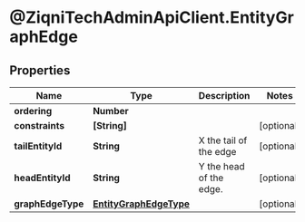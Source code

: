 # @ZiqniTechAdminApiClient.EntityGraphEdge

## Properties

Name | Type | Description | Notes
------------ | ------------- | ------------- | -------------
**ordering** | **Number** |  | 
**constraints** | **[String]** |  | [optional] 
**tailEntityId** | **String** | X the tail of the edge  | [optional] 
**headEntityId** | **String** | Y the head of the edge. | [optional] 
**graphEdgeType** | [**EntityGraphEdgeType**](EntityGraphEdgeType.md) |  | [optional] 


